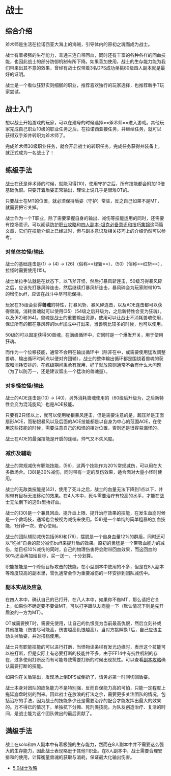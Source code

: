 # 战士
<FloatTOC />

## 综合介绍

斧术师是生活在拉诺西亚大海上的海贼，引导体内的原初之魂而成为战士。

战士有着极强的生存能力，普通三连自带回血，同时还有丰富的各种各样的回血技能，也因此战士的部分防御机制有所下降。如果善加使用，战士的生存能力能为我们带来出其不意的效果，曾经有战士仅带着3名DPS成功单挑80级四人副本就是最好的证明。

战士是一个看似狂野实则细腻的职业，推荐喜欢独行的玩家选择，也推荐新手T玩家尝试。

## 战士入门

想以战士开始游戏的玩家，可以在建号的时候选择==斧术师==进入游戏。其他玩家完成自己职业10级的职业任务之后，在拉诺西亚接任务<quest name="如何加入斧术师行会" />，并继续<quest name="压制战场的斧术师" />任务，就可以获得双手斧并转职为斧术师了。

完成斧术师30级职业任务<quest name="斩断宿怨之日" type="plus" />，就会开启战士的转职任务<quest name="责任与使命" type="plus" />，完成任务获得<item name="战士之证" />并装备上，就正式成为一名战士了！

## 练级手法

战士在还是斧术师的时候，就能习得<Action name="守护" />(10)，使用守护之后，所有技能都会附加10倍基础仇恨。只要开着盾姿正常输出，理论上说几乎是很难OT的。

只要战士在MT的位置，就必须保持盾姿（守护）常驻，反之自己如果不是MT，就需要把它关掉。

战士作为一个T职业，除了需要掌握自身的输出、减伤等技能运用的同时，还需要有控场意识。可以阅读[防护职业攻略](https://bbs.nga.cn/read.php?tid=12512061)和[四人副本-坦克必备意识和技巧集锦](https://bbs.nga.cn/read.php?tid=15417017)这两篇文章，它们在技能介绍上已经过时，但与副本意识及相关技巧上的介绍仍然可以参考。

### 对单体拉怪/输出

战士的基础连击是<Action name="重劈" />(1) → <Action name="凶残裂" />(4) → <Action name="暴风斩" />(26)（俗称==绿斩==）、<Action name="暴风碎" />(50)（俗称==红斩==），拉怪时需要使用<Action name="飞斧" />(15)。

战士单拉手法就是在<Action name="守护" />状态下，以飞斧开怪，然后打暴风斩连击，50级习得暴风碎之后，应该先打暴风碎连击，然后继续打暴风斩连击，暴风碎会为玩家附带10%的增伤buff，应该在战斗中尽可能保持。

玩家在35级会获得**兽魂**的特性，打暴风斩、暴风碎连击，以及AOE连击都可以获得兽魂，消耗兽魂就可以使用<Action name="原初之魂" />(35)（54级之后升级为<Action name="裂石飞环" />，之后新特性会变为<Action :id="16465">狂魂</Action>），以及<Action name="猛攻" />(62)和<Action name="动乱" />(64)。兽魂是战士的重要输出资源，使用<Action name="原初的解放" />可以让战士不消耗兽魂使用<Action name="裂石飞环" />，保证所有的<Action name="裂石飞环" />都在暴风碎的buff加成中打出来，当兽魂比较多的时候，也可以使用<Action name="裂石飞环" />。

50级的<Action name="战嚎" />可以固定获得50兽魂，在满级循环中，它同时是一个爆发开关，用于使用<Action :id="16465">狂魂</Action>。

而<Action name="猛攻" />作为一个位移技能，通常不会用在输出循环中（除非在<Action name="原初的解放" />中，或需要使用猛攻调整兽魂、输出循环时间点以便对齐团辅），战士的整体输出循环都是围绕着兽魂的获取和消耗安排的，在练级期间秉承有就用、好了就放原则通常不会有什么大问题（为了以防万一，还是建议留出一个猛攻的兽魂量）。

### 对多怪拉怪/输出

战士的AOE连击是<Action name="超压斧" />(10) → <Action name="秘银暴风" />(40)，另外消耗兽魂使用的<Action name="钢铁旋风" />（60级后升级为<Action name="地毁人亡" />，之后新特性会变为<Action :id="16463">混沌旋风</Action>）也是AOE技能。

只要有2只怪以上，就可以使用秘银暴风连击，但是需要注意的是，超压斧是正面扇形AOE，而秘银暴风以及后面的AOE技能都是以自身为中心的范围AOE，在使用这些技能的时候，需要注意自己的和怪的相对位置，否则还是很容易漏怪的。

战士在AOE的最强技能是开启<Action name="原初的解放" />的<Action name="地毁人亡" />连砸，帅气又不失风度。

### 减伤及辅助

战士的常规减伤有职能技能<Action name="铁壁" />，<Action name="原初的直觉" />(56)，这两个技能作为20%常规减伤，可以用在大多数场合。<Action name="复仇" />(38)是30%减伤，同时带有一定的反伤效果，适合面对大量小怪时使用。

战士的无敌类技能是<Action name="死斗" />(42)，使用了死斗之后，战士的血量无法下降到1点以下，并附带有目标无法移动的效果。在4人本中，死斗需要治疗有较高的水平，才能在战士无法倒下的这6s里抬好血。

战士的<Action name="战栗" />(30)是一个兼具回血、提升血上限、提升治疗效果的技能，在发生血崩时候是一个救场技，通常也会被视为减伤来使用。<Action name="泰然自若" />(58)是一个单纯的简单粗暴的加血技能，1分钟一次，安心使用。

战士的团队辅助减伤包括<Action name="摆脱" />(68)和<Action name="原初的勇猛" />(76)，摆脱是一个自身血量12%的群盾，同时还可以“吃掉”自身的部分减伤buff来提升盾的效果。原初的勇猛是一个带吸血能力的减伤，给目标10%减伤的同时，自己的物理伤害将会附带回血效果，而这回血的50%还会再加给目标，买一送一，十分划算。

职能技能<Action name="雪仇" />是一个降低目标攻击的技能，在小型副本中使用的不多，但是在8人副本等难度较高的副本里，雪仇通常会作为重要减伤的一环安排到团队减伤中。

### 副本实战及应急

在四人本中，确认自己的<Action name="守护" />已打开，在八人本中，如果你不做MT，那么请把它关上，如果你不确定要不要做MT，可以打字跟队友商量一下（默认情况下则是先开盾姿的一方为MT）。

OT或需要换T时，需要先使用<Action name="挑衅" />，让自己的仇恨变为当前最高仇恨，然后立刻补<Action name="飞斧" />或其他技能（伤害尽可能高，伤害越高仇恨越高）。当对方挑衅换T后，自己应该主动关掉盾姿，并对搭档使用<Action name="退避" />。

战士只有职能技能的<Action name="插言" />可以进行打断，当怪物读条栏有发光边缘时，表示这个技能可以被打断，但是实际上有必要打断的技能并不多，由于FF14中有抗性机制的存在，过多使用打断反而有可能导致需要打断的时候出现抗性。可以查看[副本攻略](/advanced/dungeonGuide.md)确认需要打断的技能。

如果你在关盾输出，发现场上倒DPS或倒奶了，请务必第一时间切回盾姿。

战士本身对团队的应急能力不是特别强，反而自保能力高的可怕，<Action name="原初的勇猛" />只能一定程度上拖延崩盘时刻的到来。因此战士在放浪的打法之余，需要更多关注团队的情况，包括治疗的手法，因为战士的技能多少还是需要治疗的配合才能发挥出最大的效果的。万不得已的情况下，<Action name="死斗" />单独抗下分摊、死刑类技能，为队友创造治疗、复活的时间，是战士能为这个团队做出的最后贡献了。

## 满级手法

战士在solo和四人副本中有着极强的生存能力，然而在8人副本中并不需要这么强大的生存能力，因此战士表现略逊于其他T职业。在8人副本中，战士需要合理安排<Action name="原初的解放" />和<Action name="战嚎" />的使用，计算衡量兽魂的获取与消耗，保证最大化输出伤害。

* [5.0战士攻略](https://bbs.nga.cn/read.php?tid=18769330)

